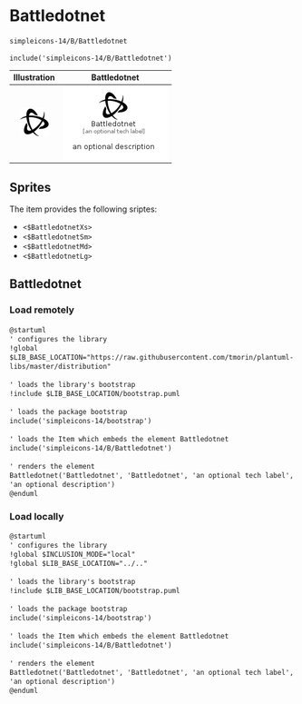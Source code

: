 # Battledotnet


```text
simpleicons-14/B/Battledotnet
```

```text
include('simpleicons-14/B/Battledotnet')
```



| Illustration | Battledotnet |
| :---: | :---: |
| ![illustration for Illustration](../../simpleicons-14/B/Battledotnet.png) | ![illustration for Battledotnet](../../simpleicons-14/B/Battledotnet.Local.png) |



## Sprites
The item provides the following sriptes:

- `<$BattledotnetXs>`
- `<$BattledotnetSm>`
- `<$BattledotnetMd>`
- `<$BattledotnetLg>`





## Battledotnet

### Load remotely
```plantuml
@startuml
' configures the library
!global $LIB_BASE_LOCATION="https://raw.githubusercontent.com/tmorin/plantuml-libs/master/distribution"

' loads the library's bootstrap
!include $LIB_BASE_LOCATION/bootstrap.puml

' loads the package bootstrap
include('simpleicons-14/bootstrap')

' loads the Item which embeds the element Battledotnet
include('simpleicons-14/B/Battledotnet')

' renders the element
Battledotnet('Battledotnet', 'Battledotnet', 'an optional tech label', 'an optional description')
@enduml
```

### Load locally
```plantuml
@startuml
' configures the library
!global $INCLUSION_MODE="local"
!global $LIB_BASE_LOCATION="../.."

' loads the library's bootstrap
!include $LIB_BASE_LOCATION/bootstrap.puml

' loads the package bootstrap
include('simpleicons-14/bootstrap')

' loads the Item which embeds the element Battledotnet
include('simpleicons-14/B/Battledotnet')

' renders the element
Battledotnet('Battledotnet', 'Battledotnet', 'an optional tech label', 'an optional description')
@enduml
```

